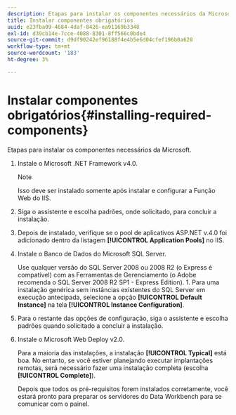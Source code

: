 ```yaml
---
description: Etapas para instalar os componentes necessários da Microsoft.
title: Instalar componentes obrigatórios
uuid: e23fba09-4684-4daf-8426-ea91169b3348
exl-id: d39cb14e-7cce-4088-8301-8ff566c0bde4
source-git-commit: d9df90242ef96188f4e4b5e6d04cfef196b0a628
workflow-type: tm+mt
source-wordcount: '183'
ht-degree: 3%

---
```


# Instalar componentes obrigatórios{#installing-required-components}

Etapas para instalar os componentes necessários da Microsoft.

1. Instale o Microsoft .NET Framework v4.0.

   >[!NOTE]
   >
   >Isso deve ser instalado somente após instalar e configurar a Função Web do IIS.

1. Siga o assistente e escolha padrões, onde solicitado, para concluir a instalação.
1. Depois de instalado, verifique se o pool de aplicativos ASP.NET v.4.0 foi adicionado dentro da listagem **[!UICONTROL Application Pools]** no IIS.
1. Instale o Banco de Dados do Microsoft SQL Server.

   Use qualquer versão do SQL Server 2008 ou 2008 R2 (o Express é compatível) com as Ferramentas de Gerenciamento (o Adobe recomenda o SQL Server 2008 R2 SP1 - Express Edition). 1. Para uma instalação genérica sem instâncias existentes do SQL Server em execução antecipada, selecione a opção **[!UICONTROL Default Instance]** na tela **[!UICONTROL Instance Configuration]**.
1. Para o restante das opções de configuração, siga o assistente e escolha padrões quando solicitado a concluir a instalação.
1. Instale o Microsoft Web Deploy v2.0.

   Para a maioria das instalações, a instalação **[!UICONTROL Typical]** está boa. No entanto, se você estiver planejando executar implantações remotas, será necessário fazer uma instalação completa (escolha **[!UICONTROL Complete]**).

   Depois que todos os pré-requisitos forem instalados corretamente, você estará pronto para preparar os servidores do Data Workbench para se comunicar com o painel.
